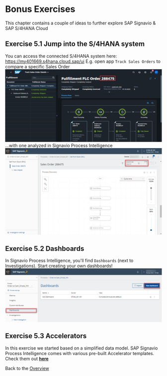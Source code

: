 # Bonus Exercises

This chapter contains a couple of ideas to further explore SAP Signavio &amp; SAP S/4HANA Cloud


## Exercise 5.1 Jump into the S/4HANA system
You can access the connected S/4HANA system here: https://my401669.s4hana.cloud.sap/ui
E.g. open app `Track Sales Orders` to compare a specific Sales Order 
<br>![](images/b_002.png)
...with one analyzed in Signavio Process Intelligence
<br>![](images/b_001.png)


## Exercise 5.2 Dashboards
In Signavio Process Intelligence, you'll find `Dashboards` (next to Investigations). Start creating your own dashboards! 
<br>![](images/b_003.png)


## Exercise 5.3 Accelerators
In this exercise we started based on a simplified data model. SAP Signavio Process Intelligence comes with various pre-built Accelerator templates. Check them out **[here](https://documentation.signavio.com/suite/en-us/Content/process-intelligence/accelerators-intro.htm)**




Back to the [Overview](../../README.md)
